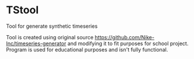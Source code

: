 # TStool
Tool for generate synthetic timeseries  

Tool is created using original source https://github.com/Nike-Inc/timeseries-generator and modifying it to fit purposes for school project. 
Program is used for educational purposes and isn't fully functional.
